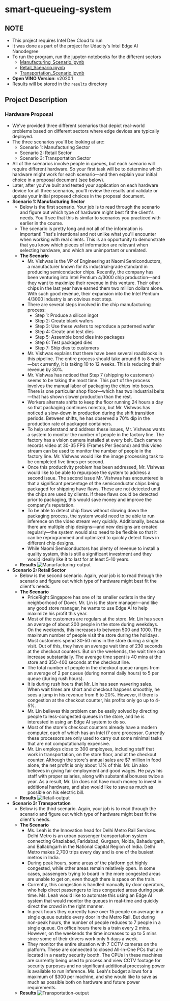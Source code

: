 # smart-queueing-system

## NOTE
- This project requires Intel Dev Cloud to run
- It was done as part of the project for Udacity's Intel Edge AI Nanodegree
- To run the program, run the jupyter-notebooks for the different sectors
  - [Manufacturing_Scenario.ipynb](https://github.com/zed1025/smart-queueing-system/blob/master/Manufacturing_Scenario.ipynb)
  - [Retail_Scenario.ipynb](https://github.com/zed1025/smart-queueing-system/blob/master/Retail_Scenario.ipynb)
  - [Transportation_Scenario.ipynb](https://github.com/zed1025/smart-queueing-system/blob/master/Transportation_Scenario.ipynb)
- **Open VINO Version**: v2020.1
- Results will be stored in the `results` directory


## Project Description

### Hardware Proposal

- We've provided three different scenarios that depict real-world problems based on different sectors where edge devices are typically deployed.
- The three scenarios you'll be looking at are:
  - Scenario 1: Manufacturing Sector
  - Scenario 2: Retail Sector
  - Scenario 3: Transportation Sector
- All of the scenarios involve people in queues, but each scenario will require different hardware. So your first task will be to determine which hardware might work for each scenario—and then explain your initial choice in a proposal document (see below).
- Later, after you've built and tested your application on each hardware device for all three scenarios, you'll review the results and validate or update your initial proposed choices in the proposal document.
- **Scenario 1: Manufacturing Sector**
  - Below is the first scenario. Your job is to read through the scenario and figure out which type of hardware might best fit the client's needs. You'll see that this is similar to scenarios you practiced with earlier in the course.
  - The scenario is pretty long and not all of the information is important! That's intentional and not unlike what you'll encounter when working with real clients. This is an opportunity to demonstrate that you know which pieces of information are relevant when selecting hardware, and which are unimportant or unrelated.
  - **The Scenario**
    - Mr. Vishwas is the VP of Engineering at Naomi Semiconductors, a manufacturer known for its industrial-grade standard in producing semiconductor chips. Recently, the company has been venturing into Intel Pentium 4/3000 chip production—and they want to maximize their revenue in this venture. Their other chips in the last year have earned them two million dollars alone. With such good revenue, their expansion into the Intel Pentium 4/3000 industry is an obvious next step. 
    - There are several steps involved in the chip manufacturing process:
      * Step 1: Produce a silicon ingot
      * Step 2: Create blank wafers
      * Step 3: Use these wafers to reproduce a patterned wafer
      * Step 4: Create and test dies
      * Step 5: Assemble bond dies into packages
      * Step 6: Test packaged dies
      * Step 7: Ship dies to customers
    - Mr. Vishwas explains that there have been several roadblocks in this pipeline. The entire process should take around 6 to 8 weeks—but currently, it is taking 10 to 12 weeks. This is reducing their revenue by 30%.
    - Mr. Vishwas has noticed that Step 7 (shipping to customers) seems to be taking the most time. This part of the process involves the manual labor of packaging the chips into boxes. There is one particular shop floor—which has two industrial belts—that has shown slower production than the rest. 
    - Workers alternate shifts to keep the floor running 24 hours a day so that packaging continues nonstop, but Mr. Vishwas has noticed a slow-down in production during the shift transition periods. Between shifts, he has observed a 70% dip in the production rate of packaged containers.
    - To help understand and address these issues, Mr. Vishwas wants a system to monitor the number of people in the factory line. The factory has a vision camera installed at every belt. Each camera records video at 30-35 FPS (Frames Per Second) and this video stream can be used to monitor the number of people in the factory line. Mr. Vishwas would like the image processing task to be completed five times per second.
    - Once this productivity problem has been addressed, Mr. Vishwas would like to be able to repurpose the system to address a second issue. The second issue Mr. Vishwas has encountered is that a significant percentage of the semiconductor chips being packaged for shipping have flaws. These are not detected until the chips are used by clients. If these flaws could be detected prior to packaging, this would save money and improve the company's reputation.
    - To be able to detect chip flaws without slowing down the packaging process, the system would need to be able to run inference on the video stream very quickly. Additionally, because there are multiple chip designs—and new designs are created regularly—the system would also need to be flexible so that it can be reprogrammed and optimized to quickly detect flaws in different chip designs.
    - While Naomi Semiconductors has plenty of revenue to install a quality system, this is still a significant investment and they would ideally like it to last for at least 5-10 years.
  - **Results**
  ![Manurfacturing-output](https://github.com/zed1025/smart-queueing-system/tree/master/gifs/manufacturing.gif)
- **Scenario 2: Retail Sector**
  - Below is the second scenario. Again, your job is to read through the scenario and figure out which type of hardware might best fit the client's needs.
  - **The Scenario**
    - PriceRight Singapore has one of its smaller outlets in the tiny neighborhood of Dover. Mr. Lin is the store manager—and like any good store manager, he wants to use Edge AI to help maximize his profit this year.
    - Most of the customers are regulars at the store. Mr. Lin has seen an average of about 200 people in the store during weekdays. On the weekends, this increases to between 500 and 1000. The maximum number of people visit the store during the holidays. Most customers spend 30-50 mins in the store during a single visit. Out of this, they have an average wait time of 230 seconds at the checkout counters. But on the weekends, the wait time can increase substantially. The average time spent is 40 mins at the store and 350-400 seconds at the checkout line.
    - The total number of people in the checkout queue ranges from an average of 2 per queue (during normal daily hours) to 5 per queue (during rush hours).
    - It is during rush hours that Mr. Lin has seen wavering sales. When wait times are short and checkout happens smoothly, he sees a jump in his revenue from 6 to 20%. However, if there is congestion at the checkout counter, his profits only go up to 4-5%.
    - Mr. Lin believes this problem can be easily solved by directing people to less-congested queues in the store, and he is interested in using an Edge AI system to do so.
    - Most of the store's checkout counters already have a modern computer, each of which has an Intel i7 core processor. Currently these processors are only used to carry out some minimal tasks that are not computationally expensive.
    - Mr. Lin employs close to 300 employees, including staff that work in transportation, on the store floor, and at the checkout counter. Although the store's annual sales are $7 million in food alone, the net profit is only about 1.1% of this. Mr. Lin also believes in giving fair employment and good wages. He pays his staff with proper salaries, along with substantial bonuses twice a year. As a result, Mr. Lin does not have much money to invest in additional hardware, and also would like to save as much as possible on his electric bill.
  - **Results**
![Retail-output](https://github.com/zed1025/smart-queueing-system/tree/master/gifs/retail.gif)
- **Scenario 3: Transportation**
  - Below is the third scenario. Again, your job is to read through the scenario and figure out which type of hardware might best fit the client's needs.
  - **The Scenario**
    - Ms. Leah is the Innovation head for Delhi Metro Rail Services. Delhi Metro is an urban passenger transportation system connecting Ghaziabad, Faridabad, Gurgaon, Noida, Bahadurgarh, and Ballabhgarh in the National Capital Region of India. Delhi Metro makes 2,700 trips every day and is one of the busiest metros in India.
    - During peak hours, some areas of the platform get highly congested, while other areas remain relatively open. In some cases, passengers trying to board in the more congested areas are unable to get on, even though there is space on the train.
    - Currently, this congestion is handled manually by door operators, who help direct passengers to less congested areas during peak time. Ms. Leah would like to automate this using an Edge AI system that would monitor the queues in real-time and quickly direct the crowd in the right manner.
    - In peak hours they currently have over 15 people on average in a single queue outside every door in the Metro Rail. But during non-peak hours, the number of people reduces to 7 people in a single queue. On office hours there is a train every 2 mins. However, on the weekends the time increases to up to 5 mins since some of their drivers work only 5 days a week. 
    - They monitor the entire situation with 7 CCTV cameras on the platform. These are connected to closed All-In-One PCs that are located in a nearby security booth. The CPUs in these machines are currently being used to process and view CCTV footage for security purposes and no significant additional processing power is available to run inference. Ms. Leah's budget allows for a maximum of $300 per machine, and she would like to save as much as possible both on hardware and future power requirements.
  - **Results**
![Transportation-output](https://github.com/zed1025/smart-queueing-system/tree/master/gifs/ezgif.com-optimize.gif)
